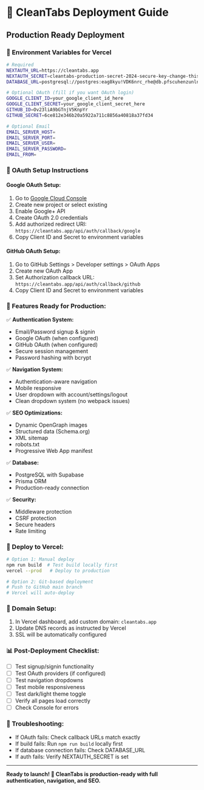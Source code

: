 # 🚀 CleanTabs Deployment Guide

## Production Ready Deployment

### 🔧 Environment Variables for Vercel

```bash
# Required
NEXTAUTH_URL=https://cleantabs.app
NEXTAUTH_SECRET=cleantabs-production-secret-2024-secure-key-change-this
DATABASE_URL=postgresql://postgres:eag8kyu!VDK6nrc_rhe@db.pfscuhenzunlnqtfkvbd.supabase.co:5432/postgres

# Optional OAuth (fill if you want OAuth login)
GOOGLE_CLIENT_ID=your_google_client_id_here
GOOGLE_CLIENT_SECRET=your_google_client_secret_here
GITHUB_ID=Ov23liA9bGTnjV5KnpYr
GITHUB_SECRET=6ce812e346b20a5922a711c8856a40818a37fd34

# Optional Email
EMAIL_SERVER_HOST=
EMAIL_SERVER_PORT=
EMAIL_SERVER_USER=
EMAIL_SERVER_PASSWORD=
EMAIL_FROM=
```

### 📝 OAuth Setup Instructions

#### Google OAuth Setup:
1. Go to [Google Cloud Console](https://console.cloud.google.com/)
2. Create new project or select existing
3. Enable Google+ API
4. Create OAuth 2.0 credentials
5. Add authorized redirect URI: `https://cleantabs.app/api/auth/callback/google`
6. Copy Client ID and Secret to environment variables

#### GitHub OAuth Setup:
1. Go to GitHub Settings > Developer settings > OAuth Apps
2. Create new OAuth App
3. Set Authorization callback URL: `https://cleantabs.app/api/auth/callback/github`
4. Copy Client ID and Secret to environment variables

### 🎯 Features Ready for Production:

✅ **Authentication System:**
- Email/Password signup & signin
- Google OAuth (when configured)
- GitHub OAuth (when configured) 
- Secure session management
- Password hashing with bcrypt

✅ **Navigation System:**
- Authentication-aware navigation
- Mobile responsive
- User dropdown with account/settings/logout
- Clean dropdown system (no webpack issues)

✅ **SEO Optimizations:**
- Dynamic OpenGraph images
- Structured data (Schema.org)
- XML sitemap
- robots.txt
- Progressive Web App manifest

✅ **Database:**
- PostgreSQL with Supabase
- Prisma ORM
- Production-ready connection

✅ **Security:**
- Middleware protection
- CSRF protection
- Secure headers
- Rate limiting

### 🚀 Deploy to Vercel:

```bash
# Option 1: Manual deploy
npm run build  # Test build locally first
vercel --prod   # Deploy to production

# Option 2: Git-based deployment
# Push to GitHub main branch
# Vercel will auto-deploy
```

### 🔗 Domain Setup:
1. In Vercel dashboard, add custom domain: `cleantabs.app`
2. Update DNS records as instructed by Vercel
3. SSL will be automatically configured

### 📊 Post-Deployment Checklist:
- [ ] Test signup/signin functionality
- [ ] Test OAuth providers (if configured)
- [ ] Test navigation dropdowns
- [ ] Test mobile responsiveness  
- [ ] Test dark/light theme toggle
- [ ] Verify all pages load correctly
- [ ] Check Console for errors

### 🐛 Troubleshooting:
- If OAuth fails: Check callback URLs match exactly
- If build fails: Run `npm run build` locally first
- If database connection fails: Check DATABASE_URL
- If auth fails: Verify NEXTAUTH_SECRET is set

---

**Ready to launch! 🎉 CleanTabs is production-ready with full authentication, navigation, and SEO.**